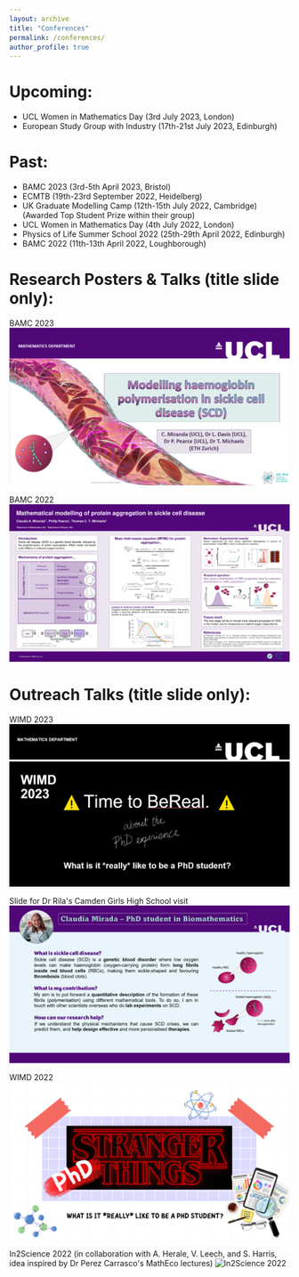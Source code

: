 ```yaml
---
layout: archive
title: "Conferences"
permalink: /conferences/
author_profile: true
---
```


Upcoming:
======
- UCL Women in Mathematics Day (3rd July 2023, London)
- European Study Group with Industry (17th-21st July 2023, Edinburgh)

Past:
======
- BAMC 2023 (3rd-5th April 2023, Bristol)
- ECMTB (19th-23rd September 2022, Heidelberg)
- UK Graduate Modelling Camp (12th-15th July 2022, Cambridge) (Awarded Top Student Prize within their group)
- UCL Women in Mathematics Day (4th July 2022, London)
- Physics of Life Summer School 2022 (25th-29th April 2022, Edinburgh)
- BAMC 2022 (11th-13th April 2022, Loughborough)

Research Posters & Talks (title slide only):
======

BAMC 2023
![BAMC 2023](/images/BAMC_2023.PNG)

BAMC 2022
![Mathematical modelling of protein aggregation in sickle cell disease](/images/poster_1.png)


Outreach Talks (title slide only):
======

WIMD 2023
![WIMD 2023](/images/WIMD_2023.PNG)

Slide for Dr Rila's Camden Girls High School visit
![CHSV 2023](/images/Camden_Girls_School_2023.PNG)

WIMD 2022
![WIMD 2022](/images/WIMD_2022.PNG)

In2Science 2022 (in collaboration with A. Herale, V. Leech, and S. Harris, idea inspired by Dr Perez Carrasco's MathEco lectures)
![In2Science 2022](/Pokemon_Ecology_In2Science.PNG)

